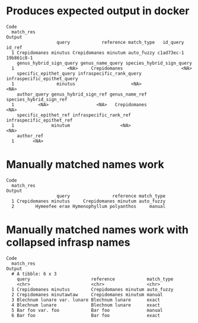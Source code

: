 # Produces expected output in docker

    Code
      match_res
    Output
                       query            reference match_type   id_query     id_ref
      1 Crepidomanes minutus Crepidomanes minutum auto_fuzzy c1ad73ec-1 19b861c8-1
        genus_hybrid_sign_query genus_name_query species_hybrid_sign_query
      1                    <NA>     Crepidomanes                      <NA>
        specific_epithet_query infraspecific_rank_query infraspecific_epithet_query
      1                minutus                     <NA>                        <NA>
        author_query genus_hybrid_sign_ref genus_name_ref species_hybrid_sign_ref
      1         <NA>                  <NA>   Crepidomanes                    <NA>
        specific_epithet_ref infraspecific_rank_ref infraspecific_epithet_ref
      1              minutum                   <NA>                      <NA>
        author_ref
      1       <NA>

# Manually matched names work

    Code
      match_res
    Output
                       query                reference match_type
      1 Crepidomanes minutus     Crepidomanes minutum auto_fuzzy
      2        Hymeefee erae Hymenophyllum polyanthos     manual

# Manually matched names work with collapsed infrasp names

    Code
      match_res
    Output
      # A tibble: 6 x 3
        query                       reference            match_type
        <chr>                       <chr>                <chr>     
      1 Crepidomanes minutus        Crepidomanes minutum auto_fuzzy
      2 Crepidomanes minutawtaw     Crepidomanes minutum manual    
      3 Blechnum lunare var. lunare Blechnum lunare      exact     
      4 Blechnum lunare             Blechnum lunare      exact     
      5 Bar foo var. foo            Bar foo              manual    
      6 Bar foo                     Bar foo              exact     

